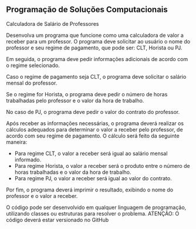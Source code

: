 ## Programação de Soluções Computacionais
Calculadora de Salário de Professores

Desenvolva um programa que funcione como uma calculadora de valor a receber para 
um professor. O programa deve solicitar ao usuário o nome do professor e seu regime 
de pagamento, que pode ser: CLT, Horista ou PJ. 

Em seguida, o programa deve pedir informações adicionais de acordo com o regime selecionado.

Caso o regime de pagamento seja CLT, o programa deve solicitar o salário mensal do 
professor. 

Se o regime for Horista, o programa deve pedir o número de horas trabalhadas pelo 
professor e o valor da hora de trabalho. 

No caso de PJ, o programa deve pedir o valor do contrato do professor.

Após receber as informações necessárias, o programa deverá realizar os cálculos 
adequados para determinar o valor a receber pelo professor, de acordo com seu 
regime de pagamento. O cálculo será feito da seguinte maneira:

- Para regime CLT, o valor a receber será igual ao salário mensal informado.
- Para regime Horista, o valor a receber será o produto entre o número de horas 
trabalhadas e o valor da hora de trabalho.
- Para regime PJ, o valor a receber será igual ao valor do contrato.

Por fim, o programa deverá imprimir o resultado, exibindo o nome do professor e o 
valor a receber.

O código pode ser desenvolvido em qualquer linguagem de programação, utilizando 
classes ou estruturas para resolver o problema.
ATENÇÃO: O código deverá estar versionado no GitHub